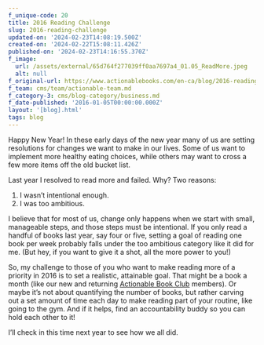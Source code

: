 ```yaml
---
f_unique-code: 20
title: 2016 Reading Challenge
slug: 2016-reading-challenge
updated-on: '2024-02-23T14:08:19.500Z'
created-on: '2024-02-22T15:08:11.426Z'
published-on: '2024-02-23T14:16:55.370Z'
f_image:
  url: /assets/external/65d764f277039ff0aa7697a4_01.05_ReadMore.jpeg
  alt: null
f_original-url: https://www.actionablebooks.com/en-ca/blog/2016-reading-challenge/
f_team: cms/team/actionable-team.md
f_category-3: cms/blog-category/business.md
f_date-published: '2016-01-05T00:00:00.000Z'
layout: '[blog].html'
tags: blog
---
```


Happy New Year! In these early days of the new year many of us are setting resolutions for changes we want to make in our lives. Some of us want to implement more healthy eating choices, while others may want to cross a few more items off the old bucket list.

Last year I resolved to read more and failed. Why? Two reasons:

1.  I wasn’t intentional enough.
2.  I was too ambitious.

I believe that for most of us, change only happens when we start with small, manageable steps, and those steps must be intentional. If you only read a handful of books last year, say four or five, setting a goal of reading one book per week probably falls under the too ambitious category like it did for me. (But hey, if you want to give it a shot, all the more power to you!)

So, my challenge to those of you who want to make reading more of a priority in 2016 is to set a realistic, attainable goal. That might be a book a month (like our new and returning [Actionable Book Club](https://www.actionablebooks.com/bookclub/) members). Or maybe it’s not about quantifying the number of books, but rather carving out a set amount of time each day to make reading part of your routine, like going to the gym. And if it helps, find an accountability buddy so you can hold each other to it!

I’ll check in this time next year to see how we all did.
